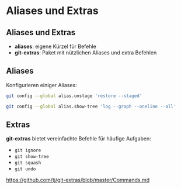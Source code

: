 # Aliases und Extras

## Aliases und Extras

- **aliases**: eigene Kürzel für Befehle
- **git-extras**: Paket mit nützlichen Aliases und extra Befehlen

## Aliases

Konfigurieren einiger Aliases:

```bash
git config --global alias.unstage 'restore --staged'
```

```bash
git config --global alias.show-tree 'log --graph --oneline --all'
```

## Extras

**git-extras** bietet vereinfachte Befehle für häufige Aufgaben:

- `git ignore`
- `git show-tree`
- `git squash`
- `git undo`

<https://github.com/tj/git-extras/blob/master/Commands.md>
